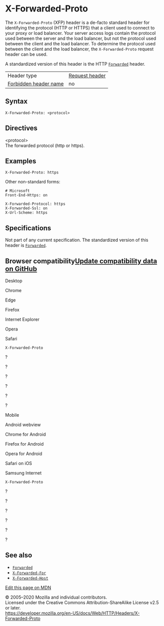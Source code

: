 X-Forwarded-Proto
=================

The `X-Forwarded-Proto` (XFP) header is a de-facto standard header for identifying the protocol (HTTP or HTTPS) that a client used to connect to your proxy or load balancer. Your server access logs contain the protocol used between the server and the load balancer, but not the protocol used between the client and the load balancer. To determine the protocol used between the client and the load balancer, the `X-Forwarded-Proto` request header can be used.

A standardized version of this header is the HTTP [`Forwarded`](forwarded) header.

<table><tbody><tr class="odd"><td>Header type</td><td><a href="https://developer.mozilla.org/en-US/docs/Glossary/Request_header">Request header</a></td></tr><tr class="even"><td><a href="https://developer.mozilla.org/en-US/docs/Glossary/Forbidden_header_name">Forbidden header name</a></td><td>no</td></tr></tbody></table>

Syntax
------

    X-Forwarded-Proto: <protocol>

Directives
----------

&lt;protocol&gt;  
The forwarded protocol (http or https).

Examples
--------

    X-Forwarded-Proto: https

Other non-standard forms:

    # Microsoft
    Front-End-Https: on

    X-Forwarded-Protocol: https 
    X-Forwarded-Ssl: on 
    X-Url-Scheme: https

Specifications
--------------

Not part of any current specification. The standardized version of this header is [`Forwarded`](forwarded).

Browser compatibility<a href="https://github.com/mdn/browser-compat-data" class="bc-github-link">Update compatibility data on GitHub</a>
----------------------------------------------------------------------------------------------------------------------------------------

Desktop

<span class="bc-head-txt-label bc-head-icon-chrome">Chrome</span>

<span class="bc-head-txt-label bc-head-icon-edge">Edge</span>

<span class="bc-head-txt-label bc-head-icon-firefox">Firefox</span>

<span class="bc-head-txt-label bc-head-icon-ie">Internet Explorer</span>

<span class="bc-head-txt-label bc-head-icon-opera">Opera</span>

<span class="bc-head-txt-label bc-head-icon-safari">Safari</span>

`X-Forwarded-Proto`

?

?

?

?

?

?

Mobile

<span class="bc-head-txt-label bc-head-icon-webview_android">Android webview</span>

<span class="bc-head-txt-label bc-head-icon-chrome_android">Chrome for Android</span>

<span class="bc-head-txt-label bc-head-icon-firefox_android">Firefox for Android</span>

<span class="bc-head-txt-label bc-head-icon-opera_android">Opera for Android</span>

<span class="bc-head-txt-label bc-head-icon-safari_ios">Safari on iOS</span>

<span class="bc-head-txt-label bc-head-icon-samsunginternet_android">Samsung Internet</span>

`X-Forwarded-Proto`

?

?

?

?

?

?

See also
--------

-   [`Forwarded`](forwarded)
-   [`X-Forwarded-For`](x-forwarded-for)
-   [`X-Forwarded-Host`](x-forwarded-host)

<a href="https://developer.mozilla.org/en-US/docs/Web/HTTP/Headers/X-Forwarded-Proto$edit" class="_attribution-link">Edit this page on MDN</a>

© 2005–2020 Mozilla and individual contributors.  
Licensed under the Creative Commons Attribution-ShareAlike License v2.5 or later.  
<a href="https://developer.mozilla.org/en-US/docs/Web/HTTP/Headers/X-Forwarded-Proto" class="_attribution-link">https://developer.mozilla.org/en-US/docs/Web/HTTP/Headers/X-Forwarded-Proto</a>
